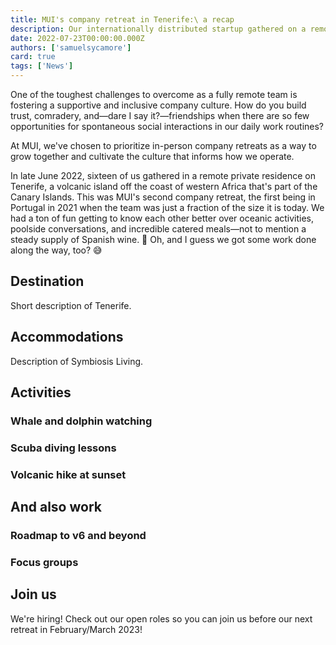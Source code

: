 ```yaml
---
title: MUI's company retreat in Tenerife:\ a recap
description: Our internationally distributed startup gathered on a remote island to get to know each other better. Here's what happened!
date: 2022-07-23T00:00:00.000Z
authors: ['samuelsycamore']
card: true
tags: ['News']
---
```


One of the toughest challenges to overcome as a fully remote team is fostering a supportive and inclusive company culture.
How do you build trust, comradery, and—dare I say it?—friendships when there are so few opportunities for spontaneous social interactions in our daily work routines?

At MUI, we've chosen to prioritize in-person company retreats as a way to grow together and cultivate the culture that informs how we operate.

In late June 2022, sixteen of us gathered in a remote private residence on Tenerife, a volcanic island off the coast of western Africa that's part of the Canary Islands.
This was MUI's second company retreat, the first being in Portugal in 2021 when the team was just a fraction of the size it is today.
We had a ton of fun getting to know each other better over oceanic activities, poolside conversations, and incredible catered meals—not to mention a steady supply of Spanish wine. 🥂
Oh, and I guess we got some work done along the way, too? 😅

## Destination

Short description of Tenerife.

## Accommodations

Description of Symbiosis Living.

## Activities

### Whale and dolphin watching

### Scuba diving lessons

### Volcanic hike at sunset

## And also work

### Roadmap to v6 and beyond

### Focus groups

## Join us

We're hiring! Check out our open roles so you can join us before our next retreat in February/March 2023!
